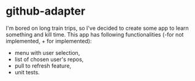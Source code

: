 # github-adapter

I'm bored on long train trips, so I've decided to create some app to learn something and kill time. This app has following functionalities (-for not implemented, + for implemented):
  - menu with user selection,
  - list of chosen user's repos,
  - pull to refresh feature,
  - unit tests.
